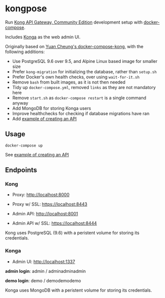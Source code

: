 # kongpose

Run [Kong API Gateway, Community Edition](https://konghq.com/kong-community-edition)
development setup with [docker-compose](https://docs.docker.com/compose).

Includes [Konga](https://github.com/pantsel/konga) as the web admin UI.

Originally based on [Yuan Cheung's docker-compose-kong](https://github.com/zhangyuan/docker-compose-kong), with the following additions:

- Use PostgreSQL 9.6 over 9.5, and Alpine Linux based image for smaller size
- Prefer `kong-migration` for initializing the database, rather than `setup.sh`
- Prefer Docker's own health checks, over using `wait-for-it.sh`
- Remove `bash` from built images, as it is not then needed
- Tidy up `docker-compose.yml`, removed `links` as they are not mandatory here
- Remove `start.sh` as `docker-compose restart` is a single command anyway
- Add MongoDB for storing Konga users
- Improve healthchecks for checking if database migrations have ran
- Add [example of creating an API](https://github.com/asyrjasalo/kongpose/tree/master/example)


## Usage

    docker-compose up

See [example of creating an API](https://github.com/asyrjasalo/kongpose/tree/master/example)


## Endpoints

### Kong

- Proxy: [http://localhost:8000](http://localhost:8000)
- Proxy w/ SSL: [https://localhost:8443](https://localhost:8443)

- Admin API: [http://localhost:8001](http://localhost:8001)
- Admin API w/ SSL: [https://localhost:8444](https://localhost:8444)

Kong uses PostgreSQL (9.6) with a peristent volume for storing its credentials.

### Konga

- Admin UI: [http://localhost:1337](http://localhost:1337)

**admin login**: admin / adminadminadmin

**demo login**: demo / demodemodemo

Konga uses MongoDB with a peristent volume for storing its credentials.
